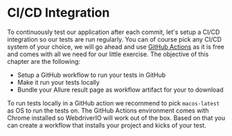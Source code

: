 CI/CD Integration
=================

To continuously test our application after each commit, let's setup a CI/CD integration so our tests are run regularly. You can of course pick any CI/CD system of your choice, we will go ahead and use [GitHub Actions](https://docs.github.com/en/actions/learn-github-actions) as it is free and comes with all we need for our little exercise. The objective of this chapter are the following:

- Setup a GitHub workflow to run your tests in GitHub
- Make it run your tests locally
- Bundle your Allure result page as workflow artifact for your to download

To run tests locally in a GitHub action we recommend to pick `macos-latest` as OS to run the tests on. The GitHub Actions environment comes with Chrome installed so WebdriverIO will work out of the box. Based on that you can create a workflow that installs your project and kicks of your test.
